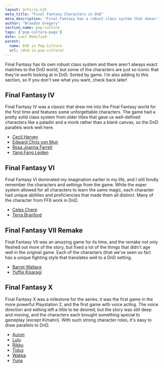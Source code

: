 ```yaml
---
layout: article.njk
meta_title: "Final Fantasy Characters in DnD"
meta_description: "Final Fantasy has a robust class system that doesn't always transfer to the DnD world, but some of these iconic characters are worth looking at in DnD."
author: "Brandon Gregory"
section_name: pop-culture
tags: ['pop-culture-page']
date: Last Modified
parent:
  name: DnD in Pop Culture
  url: /dnd-in-pop-culture/
---
```


Final Fantasy has its own robust class system and there aren't always exact matches to the DnD world, but some of the characters are just so iconic that they're worth looking at in DnD. Sorted by game. I'm also adding to this section, so if you don't see what you want, check back later!

## Final Fantasy IV

Final Fantasy IV was a classic that drew me into the Final Fantasy world for the first time and features some unforgettable characters. The game had a pretty solid class system from older titles that gave us well-defined characters like a paladin and a monk rather than a blank canvas, so the DnD parallels work well here.

* [Cecil Harvey](/dnd-in-pop-culture/final-fantasy/ff4-cecil/)
* [Edward Chris von Muir](/dnd-in-pop-culture/final-fantasy/ff4-edward/)
* [Rosa Joanna Farrell](/dnd-in-pop-culture/final-fantasy/ff4-rosa/)
* [Yang Fang Leiden](/dnd-in-pop-culture/final-fantasy/ff4-yang/)

## Final Fantasy VI

Final Fantasy VI dominated my imagination earlier in my life, and I still fondly remember the characters and settings from the game. While the esper system allowed for all characters to learn the same magic, each character had unique abilities and proficiencies that made them all distinct. Many of the character from FF6 work in DnD.

* [Celes Chere](/dnd-in-pop-culture/final-fantasy/ff6-celes/)
* [Terra Branford](/dnd-in-pop-culture/final-fantasy/ff6-terra/)

## Final Fantasy VII Remake

Final Fantasy VII was an amazing game for its time, and the remake not only fleshed out more of the story, but fixed a lot of the things that didn't age well in the original game. Each of the characters (that we've seen so far) has a unique fighting style that translates well to a DnD setting.

* [Barret Wallace](/dnd-in-pop-culture/final-fantasy/ff7r-barret/)
* [Yuffie Kisaragi](/dnd-in-pop-culture/final-fantasy/ff7r-yuffie/)

## Final Fantasy X

Final Fantasy X was a milestone for the series: it was the first game in the more powerful Playstation 2, and the first game with voice acting. The voice direction and editing left a little to be desired, but the story was still deep and moving, and the characters each brought something special to gameplay (except Kimahri). With such strong character roles, it's easy to draw parallels to DnD.

* [Auron](/dnd-in-pop-culture/final-fantasy/ff10-auron/)
* [Lulu](/dnd-in-pop-culture/final-fantasy/ff10-lulu/)
* [Rikku](/dnd-in-pop-culture/final-fantasy/ff10-rikku/)
* [Tidus](/dnd-in-pop-culture/final-fantasy/ff10-tidus/)
* [Wakka](/dnd-in-pop-culture/final-fantasy/ff10-wakka/)
* [Yuna](/dnd-in-pop-culture/final-fantasy/ff10-yuna/)
